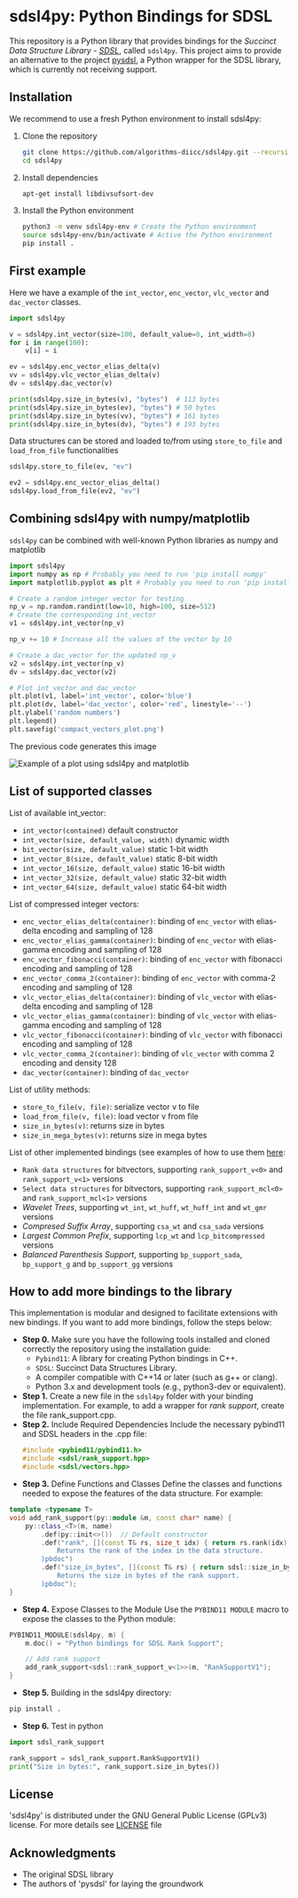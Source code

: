 # sdsl4py: Python Bindings for SDSL
This repository is a Python library that provides bindings for the *Succinct Data Structure Library - [SDSL][SDSL]*, called `sdsl4py`. This project aims to provide an alternative to the project [pysdsl][pysdsl], a Python wrapper for the SDSL library, which is currently not receiving support.

## Installation         
We recommend to use a fresh Python environment to install sdsl4py:

1. Clone the repository
    ```sh
    git clone https://github.com/algorithms-diicc/sdsl4py.git --recursive
    cd sdsl4py
    ```
2. Install dependencies
    ```sh
    apt-get install libdivsufsort-dev
    ```
3. Install the Python environment
    ```sh
    python3 -m venv sdsl4py-env # Create the Python environment
    source sdsl4py-env/bin/activate # Active the Python environment
    pip install .
    ```


## First example
Here we have a example of the `int_vector`, `enc_vector`, `vlc_vector` and `dac_vector` classes. 

```python
import sdsl4py

v = sdsl4py.int_vector(size=100, default_value=0, int_width=8)
for i in range(100):
    v[i] = i

ev = sdsl4py.enc_vector_elias_delta(v)
vv = sdsl4py.vlc_vector_elias_delta(v)
dv = sdsl4py.dac_vector(v)

print(sdsl4py.size_in_bytes(v), "bytes")  # 113 bytes
print(sdsl4py.size_in_bytes(ev), "bytes") # 50 bytes
print(sdsl4py.size_in_bytes(vv), "bytes") # 161 bytes
print(sdsl4py.size_in_bytes(dv), "bytes") # 193 bytes
```

Data structures can be stored and loaded to/from using `store_to_file` and `load_from_file` functionalities
```python
sdsl4py.store_to_file(ev, "ev")

ev2 = sdsl4py.enc_vector_elias_delta()
sdsl4py.load_from_file(ev2, "ev")
```

## Combining sdsl4py with numpy/matplotlib
`sdsl4py` can be combined with well-known Python libraries as numpy and matplotlib

```python
import sdsl4py
import numpy as np # Probably you need to run 'pip install numpy'
import matplotlib.pyplot as plt # Probably you need to run 'pip install matplotlib'

# Create a random integer vector for testing
np_v = np.random.randint(low=10, high=100, size=512)
# Create the corresponding int_vector
v1 = sdsl4py.int_vector(np_v)

np_v += 10 # Increase all the values of the vector by 10

# Create a dac_vector for the updated np_v
v2 = sdsl4py.int_vector(np_v)
dv = sdsl4py.dac_vector(v2)

# Plot int_vector and dac_vector
plt.plot(v1, label='int_vector', color='blue')
plt.plot(dv, label='dac_vector', color='red', linestyle='--')
plt.ylabel('random numbers')
plt.legend()
plt.savefig('compact_vectors_plot.png')
```
The previous code generates this image

 ![Example of a plot using `sdsl4py` and matplotlib](img/compact_vectors_plot.png) 

## List of supported classes
List of available int_vector:
* `int_vector(contained)` default constructor
* `int_vector(size, default_value, width)` dynamic width
* `bit_vector(size, default_value)` static 1-bit width
* `int_vector_8(size, default_value)` static 8-bit width
* `int_vector_16(size, default_value)` static 16-bit width
* `int_vector_32(size, default_value)` static 32-bit width
* `int_vector_64(size, default_value)` static 64-bit width

List of compressed integer vectors:
* `enc_vector_elias_delta(container)`: binding of `enc_vector` with elias-delta encoding and sampling of 128
* `enc_vector_elias_gamma(container)`: binding of `enc_vector` with elias-gamma encoding and sampling of 128
* `enc_vector_fibonacci(container)`: binding of `enc_vector` with fibonacci encoding and sampling of 128
* `enc_vector_comma_2(container)`: binding of `enc_vector` with comma-2 encoding and sampling of 128
* `vlc_vector_elias_delta(container)`: binding of `vlc_vector` with elias-delta encoding and sampling of 128
* `vlc_vector_elias_gamma(container)`: binding of `vlc_vector` with elias-gamma encoding and sampling of 128
* `vlc_vector_fibonacci(container)`: binding of `vlc_vector` with fibonacci encoding and sampling of 128
* `vlc_vector_comma_2(container)`: binding of `vlc_vector` with comma 2 encoding and density 128
* `dac_vector(container)`: binding of `dac_vector`

List of utility methods:
* `store_to_file(v, file)`: serialize vector v to file
* `load_from_file(v, file)`: load vector v from file
* `size_in_bytes(v)`: returns size in bytes
* `size_in_mega_bytes(v)`: returns size in mega bytes

List of other implemented bindings (see examples of how to use them [here](examples):
* `Rank data structures` for bitvectors, supporting `rank_support_v<0>` and `rank_support_v<1>` versions
* `Select data structures` for bitvectors, supporting `rank_support_mcl<0>` and `rank_support_mcl<1>` versions
* *Wavelet Trees*, supporting `wt_int`, `wt_huff`, `wt_huff_int` and `wt_gmr` versions
* *Compresed Suffix Array*, supporting `csa_wt` and `csa_sada` versions
* *Largest Common Prefix*, supporting `lcp_wt` and `lcp_bitcompressed` versions
* *Balanced Parenthesis Support*, supporting `bp_support_sada`, `bp_support_g` and `bp_support_gg` versions

## How to add more bindings to the library
This implementation is modular and designed to facilitate extensions with new bindings. If you want to add more bindings, follow the steps below:
* **Step 0.**  Make sure you have the following tools installed and cloned correctly the repository using the installation guide:
    * `Pybind11`: A library for creating Python bindings in C++.
    * `SDSL`: Succinct Data Structures Library.
    * A compiler compatible with C++14 or later (such as g++ or clang).
    * Python 3.x and development tools (e.g., python3-dev or equivalent).
* **Step 1.** Create a new file in the `sdsl4py` folder with your binding implementation. For example, to add a wrapper for *rank support*, create the file rank_support.cpp.
* **Step 2.** Include Required Dependencies
    Include the necessary pybind11 and SDSL headers in the .cpp file:
    ```cpp
    #include <pybind11/pybind11.h>
    #include <sdsl/rank_support.hpp>
    #include <sdsl/vectors.hpp>
    ```
* **Step 3.** Define Functions and Classes
Define the classes and functions needed to expose the features of the data structure. For example:
```cpp
template <typename T>
void add_rank_support(py::module &m, const char* name) {
    py::class_<T>(m, name)
        .def(py::init<>())  // Default constructor
        .def("rank", [](const T& rs, size_t idx) { return rs.rank(idx); }, R"pbdoc(
            Returns the rank of the index in the data structure.
        )pbdoc")
        .def("size_in_bytes", [](const T& rs) { return sdsl::size_in_bytes(rs); }, R"pbdoc(
            Returns the size in bytes of the rank support.
        )pbdoc");
}
```
* **Step 4.** Expose Classes to the Module
Use the `PYBIND11 MODULE` macro to expose the classes to the Python module:
```cpp
PYBIND11_MODULE(sdsl4py, m) {
    m.doc() = "Python bindings for SDSL Rank Support";

    // Add rank support
    add_rank_support<sdsl::rank_support_v<1>>(m, "RankSupportV1");
}
```
* **Step 5.** Building
in the sdsl4py directory:
```bash
pip install .
```

* **Step 6.** Test in python
```python
import sdsl_rank_support

rank_support = sdsl_rank_support.RankSupportV1()
print("Size in bytes:", rank_support.size_in_bytes())
```


## License
'sdsl4py' is distributed under the GNU General Public License (GPLv3) 
license. For more details see [LICENSE][LICENSE] file

## Acknowledgments
* The original SDSL library
* The authors of 'pysdsl' for laying the groundwork

[SDSL]: https://github.com/simongog/sdsl-lite
[pysdsl]: https://github.com/QratorLabs/pysdsl.git
[LICENSE]: https://github.com/algorithms-diicc/sdsl4py/blob/main/LICENSE
